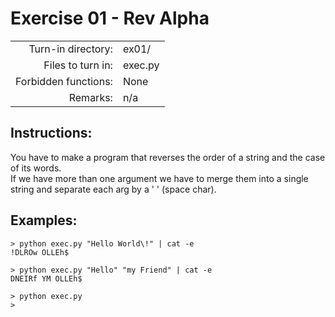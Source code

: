 # Exercise 01 - Rev Alpha

|                         |                    |
| -----------------------:| ------------------ |
|   Turn-in directory:    |  ex01/             |
|   Files to turn in:     |  exec.py           |
|   Forbidden functions:  |  None              |
|   Remarks:              |  n/a               |

## Instructions:

You have to make a program that reverses the order of a string and the case of its words.  
If we have more than one argument we have to merge them into a single string and separate each arg by a ' ' (space char).

## Examples:

```console
> python exec.py "Hello World\!" | cat -e
!DLROw OLLEh$

> python exec.py "Hello" "my Friend" | cat -e
DNEIRf YM OLLEh$

> python exec.py
>
```
